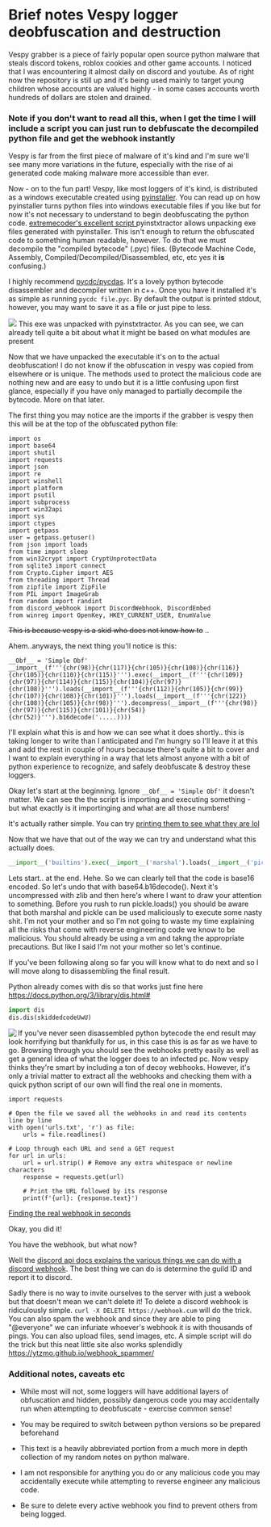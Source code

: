 # Brief notes Vespy logger deobfuscation and destruction

Vespy grabber is a piece of fairly popular open source python malware that steals discord tokens, roblox cookies and other game accounts.
I noticed that I was encountering it almost daily on discord and youtube. As of right now the repository is still up and it's being used mainly to target young children whose accounts are valued highly - in some cases accounts worth hundreds of dollars are stolen and drained.

### Note if you don't want to read all this, when I get the time I will include a script you can just run to debfuscate the decompiled python file and get the webhook instantly

Vespy is far from the first piece of malware of it's kind and I'm sure we'll see many more variations in the future, especially with the rise of ai generated code making malware more accessible than ever.

Now - on to the fun part! Vespy, like most loggers of it's kind, is distributed as a windows executable created using [pyinstaller](https://pyinstaller.org/en/stable/). You can read up on how pyinstaller turns python files into windows executable files if you like but for now it's not necessary to understand to begin deobfuscating the python code.
[extremecoder's excellent script ](https://github.com/extremecoders-re/pyinstxtractor) pyinstxtractor allows unpacking exe files generated with pyinstaller. This isn't enough to return the obfuscated code to something human readable, however. To do that we must decompile the "compiled bytecode" (.pyc) files. (Bytecode Machine Code, Assembly, Compiled/Decompiled/Disassembled, etc, etc yes it **is** confusing.)

I highly recommend [pycdc/pycdas](https://github.com/zrax/pycdc). It's a lovely python bytecode disassembler and decompiler written in c++. Once you have it installed it's as simple as running `pycdc file.pyc`. By default the output is printed stdout, however, you may want to save it as a file or just pipe to less.

<img src="https://cdn.discordapp.com/attachments/1079562074599993435/1085661550129467392/image.png">
This exe was unpacked with pyinstxtractor. As you can see, we can already tell quite a bit about what it might be based on what modules are present

Now that we have unpacked the executable it's on to the actual deobfuscation! I do not know if the obfuscation in vespy was copied from elsewhere or is unique. The methods used to protect the malicious code are nothing new and are easy to undo but it is a little confusing upon first glance, especially if you have only managed to partially decompile the bytecode. More on that later.

The first thing you may notice are the imports if the grabber is vespy then this will be at the top of the obfuscated python file:
```
import os
import base64
import shutil
import requests
import json
import re
import winshell
import platform
import psutil
import subprocess
import win32api
import sys
import ctypes
import getpass
user = getpass.getuser()
from json import loads
from time import sleep
from win32crypt import CryptUnprotectData
from sqlite3 import connect
from Crypto.Cipher import AES
from threading import Thread
from zipfile import ZipFile
from PIL import ImageGrab
from random import randint
from discord_webhook import DiscordWebhook, DiscordEmbed
from winreg import OpenKey, HKEY_CURRENT_USER, EnumValue
```

~~This is because vespy is a skid who does not know how to~~ ..

Ahem..anyways, the next thing you'll notice is this:

```
__Obf__ = 'Simple Obf'
__import__(f'''{chr(98)}{chr(117)}{chr(105)}{chr(108)}{chr(116)}{chr(105)}{chr(110)}{chr(115)}''').exec(__import__(f'''{chr(109)}{chr(97)}{chr(114)}{chr(115)}{chr(104)}{chr(97)}{chr(108)}''').loads(__import__(f'''{chr(112)}{chr(105)}{chr(99)}{chr(107)}{chr(108)}{chr(101)}''').loads(__import__(f'''{chr(122)}{chr(108)}{chr(105)}{chr(98)}''').decompress(__import__(f'''{chr(98)}{chr(97)}{chr(115)}{chr(101)}{chr(54)}{chr(52)}''').b16decode('.....))))

```

I'll explain what this is and how we can see what it does shortly.. this is taking longer to write than I anticipated and I'm hungry so I'll leave it at this and add the rest in couple of hours because there's quite a bit to cover and I want to explain everything in a way that lets almost anyone with a bit of python experience to recognize, and safely deobfuscate & destroy these loggers.

Okay let's start at the beginning. Ignore `__Obf__ = 'Simple Obf'` it doesn't matter. We can see the the script is importing and executing something - but what exactly is it importinging and what are all those numbers!

It's actually rather simple. You can try [printing them to see what they are lol](https://cdn.discordapp.com/attachments/842501199693086750/1085713835324883024/image.png)

Now that we have that out of the way we can try and understand what this actually does.

```py
__import__('builtins').exec(__import__('marshal').loads(__import__('pickle').loads(__import__('zlib').decompress(__import__('base64').b16decode('obfuscated-code-here'))))
```
Lets start.. at the end. Hehe. So we can clearly tell that the code is base16 encoded. So let's undo that with base64.b16decode(). Next it's uncompressed with zlib and then here's where I want to draw your attention to something. Before you rush to run pickle.loads() you should be aware that both marshal and pickle can be used maliciously to execute some nasty shit. I'm not your mother and so I'm not going to waste my time explaining all the risks that come with reverse engineering code we know to be malicious. You should already be using a vm and takng the appropriate precautions. But like I said I'm not your mother so let's continue.

[](https://cdn.discordapp.com/attachments/1073263218568462356/1085729416186970203/image.png)

If you've been following along so far you will know what to do next and so I will move along to disassembling the final result.

Python already comes with dis so that works just fine here https://docs.python.org/3/library/dis.html#

```py
import dis
dis.dis(skiddedcodeUwU)
```

<img align='left' src='https://cdn.discordapp.com/attachments/1073263218568462356/1085737994658533487/image.png'> If you've never seen disassembled python bytecode the end result may look horrifying but thankfully for us, in this case this is as far as we have to go. Browsing through you should see the webhooks pretty easily as well as get a general idea of what the logger does to an infected pc. Now vespy thinks they're smart by including a ton of decoy webhooks. However, it's only a trivial matter to extract all the webhooks and checking them with a quick python script of our own will find the real one in moments.

```
import requests

# Open the file we saved all the webhooks in and read its contents line by line
with open('urls.txt', 'r') as file:
	urls = file.readlines()

# Loop through each URL and send a GET request
for url in urls:
	url = url.strip() # Remove any extra whitespace or newline characters
	response = requests.get(url)

	# Print the URL followed by its response
	print(f'{url}: {response.text}')
```

[Finding the real webhook in seconds](https://cdn.discordapp.com/attachments/1073263218568462356/1085724143674208336/image-26.png)

Okay, you did it!

You have the webhook, but what now?

Well the [discord api docs explains the various things we can do with a discord webhook](https://discord.com/developers/docs/resources/webhook). The best thing we can do is determine the guild ID and report it to discord.

Sadly there is no way to invite ourselves to the server with just a webook but that doesn't mean we can't delete it! To delete a discord webhook is ridiculously simple. `curl -X DELETE https://webhook.cum` will do the trick. You can also spam the webhook and since they are able to ping "@everyone" we can infuriate whoever's webhook it is with thousands of pings. You can also upload files, send images, etc. A simple script will do the trick but this neat little site also works splendidly https://ytzmo.github.io/webhook_spammer/


### Additional notes, caveats etc

- While most will not, some loggers will have additional layers of obfuscation and hidden, possibly dangerous code you may accidentally run when attempting to deobfuscate - exercise common sense!

- You may be required to switch between python versions so be prepared beforehand

- This text is a heavily abbreviated portion from a much more in depth collection of my random notes on python malware.

- I am not responsible for anything you do or any malicious code you may accidentally execute while attempting to reverse engineer any malicious code.
-  Be sure to delete every active webhook you find to prevent others from being logged.


 
